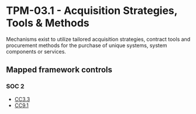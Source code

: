 # TPM-03.1 - Acquisition Strategies, Tools & Methods
Mechanisms exist to utilize tailored acquisition strategies, contract tools and procurement methods for the purchase of unique systems, system components or services.
## Mapped framework controls
### SOC 2
- [CC3.3](../soc2/cc33.md)
- [CC9.1](../soc2/cc91.md)